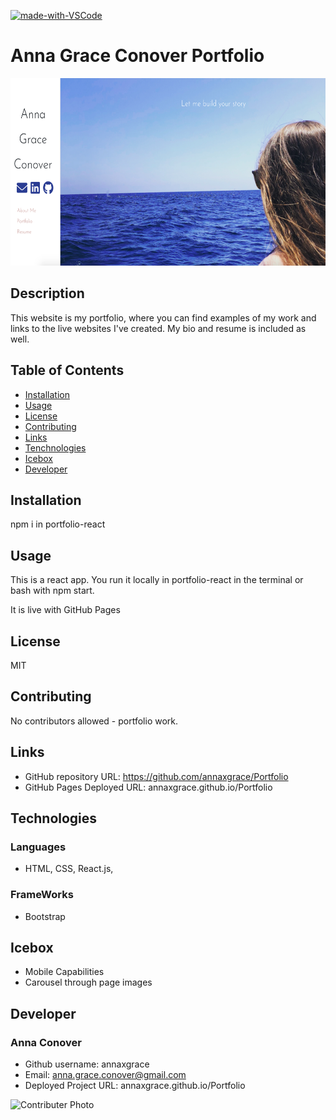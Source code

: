 [![made-with-VSCode](https://img.shields.io/badge/Made%20with-VSCode-1f425f.svg)](https://code.visualstudio.com/)
# Anna Grace Conover Portfolio

<img src="portfolio-react/src/components/pages/Images/PortfolioHomepage.png"
     alt="Log-in Page"
     style="margin-right: 10px; height: 300px;" />


## Description
This website is my portfolio, where you can find examples of my work and links to the live websites I've created. My bio and resume is included as well.
## Table of Contents
* [Installation](#installation)
* [Usage](#usage)
* [License](#license)
* [Contributing](#contributing)
* [Links](#Links)
* [Tenchnologies](#Technologies)
* [Icebox](#Icebox)
* [Developer](#Developers)

## Installation
npm i in portfolio-react
## Usage
This is a react app. You run it locally in portfolio-react in the terminal or bash with npm start.

It is live with GitHub Pages

## License
MIT

## Contributing
No contributors allowed - portfolio work.

## Links
* GitHub repository URL: https://github.com/annaxgrace/Portfolio
* GitHub Pages Deployed URL: annaxgrace.github.io/Portfolio

## Technologies

### Languages 
* HTML, CSS, React.js, 

### FrameWorks
* Bootstrap

## Icebox

* Mobile Capabilities
* Carousel through page images

## Developer

### Anna Conover

* Github username: annaxgrace
* Email: anna.grace.conover@gmail.com
* Deployed Project URL: annaxgrace.github.io/Portfolio

<img src="https://avatars2.githubusercontent.com/u/61895571?s=460&u=51c1a5027c2ee815104a12b2aded2bcf51b2c6b7&v=4"
     alt="Contributer Photo"
     style="float: left; margin-right: 10px;" />

